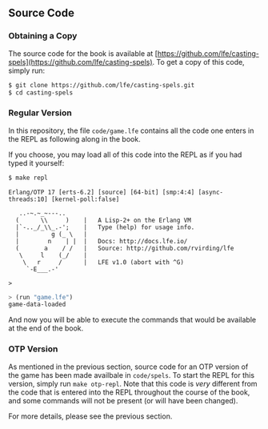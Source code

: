 ## Source Code

### Obtaining a Copy

The source code for the book is available at [https://github.com/lfe/casting-spels](https://github.com/lfe/casting-spels). To get a copy of this code, simply run:

```bash
$ git clone https://github.com/lfe/casting-spels.git
$ cd casting-spels
```


### Regular Version

In this repository, the file ``code/game.lfe`` contains all the code one enters in the REPL as following along in the book.

If you choose, you may load all of this code into the REPL as if you had typed it yourself:

```bash
$ make repl
```
```
Erlang/OTP 17 [erts-6.2] [source] [64-bit] [smp:4:4] [async-threads:10] [kernel-poll:false]

   ..-~.~_~---..
  (      \\     )    |   A Lisp-2+ on the Erlang VM
  |`-.._/_\\_.-';    |   Type (help) for usage info.
  |         g (_ \   |   
  |        n    | |  |   Docs: http://docs.lfe.io/ 
  (       a    / /   |   Source: http://github.com/rvirding/lfe
   \     l    (_/    |   
    \   r     /      |   LFE v1.0 (abort with ^G)
     `-E___.-'

>
```

```lisp
> (run "game.lfe")
game-data-loaded
```

And now you will be able to execute the commands that would be available at the end of the book.

### OTP Version

As mentioned in the previous section, source code for an OTP version of the game has been made availbale in ``code/spels``. To start the REPL for this version, simply run ``make otp-repl``. Note that this code is *very* different from the code that is entered into the REPL throughout the course of the book, and some commands will not be present (or will have been changed).

For more details, please see the previous section.
